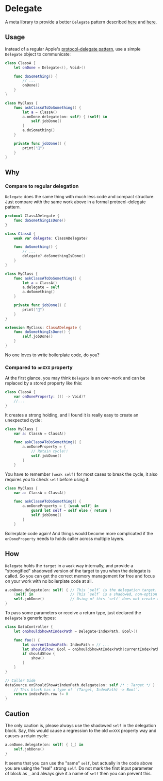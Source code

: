 # Delegate

A meta library to provide a better `Delegate` pattern described [here](https://xiaozhuanlan.com/topic/6104325798) and [here](https://onevcat.com/2020/03/improve-delegate/).

## Usage

Instead of a regular Apple's [protocol-delegate pattern](https://developer.apple.com/documentation/swift/cocoa_design_patterns/using_delegates_to_customize_object_behavior), use a simple `Delegate` object to communicate:


```swift
class ClassA {
    let onDone = Delegate<(), Void>()

    func doSomething() {
        // ...
        onDone()
    }
}

class MyClass {
    func askClassAToDoSomething() {
        let a = ClassA()
        a.onDone.delegate(on: self) { (self) in
            self.jobDone()
        }
        a.doSomething()
    }

    private func jobDone() {
        print("🎉")
    }
}
```
## Why

### Compare to regular delegation

`Delegate` does the same thing with much less code and compact structure. Just compare with the same work above in a formal protocol-delegate pattern.

```swift
protocol ClassADelegate {
    func doSomethingIsDone()
}

class ClassA {
    weak var delegate: ClassADelegate?

    func doSomething() {
        // ...
        delegate?.doSomethingIsDone()
    }
}

class MyClass {
    func askClassAToDoSomething() {
        let a = ClassA()
        a.delegate = self
        a.doSomething()
    }

    private func jobDone() {
        print("🎉")
    }
}

extension MyClass: ClassADelegate {
    func doSomethingIsDone() {
        self.jobDone()
    }
}
```

No one loves to write boilerplate code, do you?

### Compared to `onXXX` property

At the first glance, you may think `Delegate` is an over-work and can be replaced by a stored property like this:

```swift
class ClassA {
    var onDoneProperty: (() -> Void)?
    //...
}
```

It creates a strong holding, and I found it is really easy to create an unexpected cycle:

```swift
class MyClass {
    var a: ClassA = ClassA()

    func askClassAToDoSomething() {
        a.onDoneProperty = {
            // Retain cycle!!
            self.jobDone()
        }
    }
```

You have to remember `[weak self]` for most cases to break the cycle, it also requires you to check `self` before using it:

```swift
class MyClass {
    var a: ClassA = ClassA()

    func askClassAToDoSomething() {
        a.onDoneProperty = { [weak self] in
            guard let self = self else { return }
            self.jobDone()
        }
    }
```

Boilerplate code again! And things would become more complicated if the `onDoneProperty` needs to holds caller across multiple layers.

## How

`Delegate` holds the `target` in a `weak` way internally, and provide a "strongified" shadowed version of the target to 
you when the delegate is called. So you can get the correct memory management for free and focus on your work with no boilerplate code at all.

```swift
a.onDone.delegate(on: self) { // This `self` is the delegation target. `onDone` holds a weak ref of it.
    (self) in                 // This `self` is a shadowed, non-option type.
    self.jobDone()            // Using of this `self` does not create retain cycle.
}
```

To pass some parameters or receive a return type, just declared the `Delegate`'s generic types:

```swift
class DataController {
    let onShouldShowAtIndexPath = Delegate<IndexPath, Bool>()

    func foo() {
        let currentIndexPath: IndexPath = // ...
        let shouldShow: Bool = onShouldShowAtIndexPath(currentIndexPath)
        if shouldShow {
            show()
        }
    }
}

// Caller Side
dataSource.onShouldShowAtIndexPath.delegate(on: self /* : Target */ ) { (self, indexPath) in
    // This block has a type of `(Target, IndexPath) -> Bool`.
    return indexPath.row != 0
}
```

## Caution

The only caution is, please always use the shadowed `self` in the delegation block. Say, this would cause a 
regression to the old `onXXX` property way and causes a retain cycle:

```swift
a.onDone.delegate(on: self) { (_) in
    self.jobDone()
}
```

It seems that you can use the "same" `self`, but actually in the code above you are using the "real" strong `self`. Do not 
mark the first input parameter of block as `_` and always give it a name of `self` then you can prevent this.